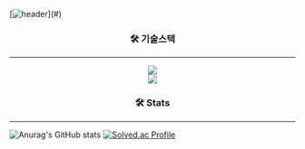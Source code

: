 [![header](https://capsule-render.vercel.app/api?type=waving&color=auto&height=300&section=header&text=Welcom%20to%20my%20Github!)](#)

<h3 align="center">🛠 기술스택 </h3>
<hr>

<p align="center">
  <a href="https://skillicons.dev">
    <img src="https://skillicons.dev/icons?i=java,spring,mysql,redis,docker" />
  </a>
  <br>
  <a href="https://skillicons.dev">
    <img src="https://skillicons.dev/icons?i=git,obsidian,linux" />
  </a>
</p>

<h3 align="center">🛠 Stats </h3>
<hr>

![Anurag's GitHub stats](https://github-readme-stats.vercel.app/api?username=jki12&show_icons=true&theme=light)
[![Solved.ac Profile](http://mazassumnida.wtf/api/v2/generate_badge?boj=gro0t1)](https://solved.ac/gro0t1/)
